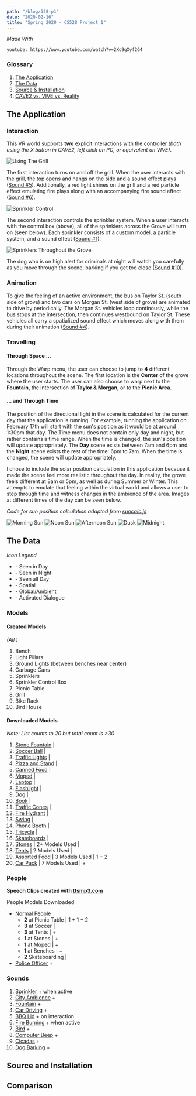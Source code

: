 ```yaml
---
path: "/blog/528-p1"
date: "2020-02-16"
title: "Spring 2020 - CS528 Project 1"
---
```

_Made With_ <i class="fab fa-unity"></i>

`youtube: https://www.youtube.com/watch?v=2Xc9gXyf2G4`

### Glossary
1. [The Application](#the-application)
2. [The Data](#the-data)
3. [Source & Installation](#source-and-installation)
4. [CAVE2 vs. VIVE vs. Reality](#comparison)

## The Application

### Interaction

This VR world supports **two** explicit interactions with the controller _(both using the X button in CAVE2, left click on PC, or equivalent on VIVE)_.

![Using The Grill](../images/528p1/grillandbenches.PNG "The grill with a ham on the left, currently in the ON state. The grill can be switched off through interaction.")

The first interaction turns on and off the grill. When the user interacts with the grill, the top opens and hangs on the side and a sound effect plays ([Sound #5](#sounds)). Additionally, a red light shines on the grill and  a red particle effect emulating fire plays along with an accompanying fire sound effect ([Sound #6](#sounds)).

![Sprinkler Control](../images/528p1/sprinklerson.PNG "The sprinkler control (right), currently in the ON state, with two sprinklers visible nearby (left).")

The second interaction controls the sprinkler system. When a user interacts with the control box (above), all of the sprinklers across the Grove will turn on (seen below). Each sprinkler consists of a custom model, a particle system, and a sound effect ([Sound #1](#sounds)). 

![Sprinklers Throughout the Grove](../images/528p1/sprinklerseverywhere.PNG "Sprinklers on throughout the entire grove (click to see in more detail).")


The dog who is on high alert for criminals at night will watch you carefully as you move through the scene, barking if you get too close ([Sound #10](#sounds)). 

### Animation

To give the feeling of an active environment, the bus on Taylor St. (south side of grove) and two cars on Morgan St. (west side of grove) are animated to drive by periodically. The Morgan St. vehicles loop continously, while the bus stops at the intersection, then continues westbound on Taylor St. These vehicles all carry a spatialized sound effect which moves along with them during their animation ([Sound #4](#sounds)).

### Travelling

#### Through Space ...

Through the Warp menu, the user can choose to jump to **4** different locations throughout the scene. The first location is the **Center** of the grove where the user starts. The user can also choose to warp next to the **Fountain**, the intersection of **Taylor & Morgan**, or to the **Picnic Area**.

#### ... and Through Time

The position of the directional light in the scene is calculated for the current day that the application is running. For example, running the application on February 17th will start with the sun's position as it would be at around 1:30pm that day. The Time menu does not contain only day and night, but rather contains a time range. When the time is changed, the sun's position will update appropriately. The **Day** scene exists between 7am and 6pm and the **Night** scene exists the rest of the time: 6pm to 7am. When the time is changed, the scene will update appropriately. 

I chose to include the solar position calculation in this application because it made the scene feel more realistic throughout the day. In reality, the grove feels different at 8am or 5pm, as well as during Summer or Winter. This attempts to emulate that feeling within the virtual world and allows a user to step through time and witness changes in the ambience of the area. Images at different times of the day can be seen below.

_Code for sun position calculation adapted from [suncalc.js](https://github.com/mourner/suncalc)_

![Morning Sun](../images/528p1/2.PNG "Early morning with the sun starting to rise in the Grove.")
![Noon Sun](../images/528p1/4.PNG "Around Noon in the grove with the sun overhead (and to the south ebcause it is winter).")
![Afternoon Sun](../images/528p1/5.PNG "Late afternoon in the grove with the sun starting to set.")
![Dusk](../images/528p1/6.PNG "Dusk or early evening in the Grove. The scene has changed to 'night'.")
![Midnight](../images/528p1/7.PNG "Midnight in the grove.")

## The Data

*Icon Legend*
- <i class="far fa-sun"></i> - Seen in Day
- <i class="far fa-moon"></i> - Seen in Night
- <i class="far fa-clock"></i> - Seen all Day
- <i class="fas fa-map-marker-alt"></i> - Spatial
- <i class="fas fa-globe-americas"></i> - Global/Ambient
- <i class="fas fa-comment"></i> - Activated Dialogue


### Models

#### Created Models
_(All_ <i class="far fa-clock"></i>_)_

1. Bench
2. Light Pillars
3. Ground Lights (between benches near center)
4. Garbage Cans
5. Sprinklers
6. Sprinkler Control Box
7. Picnic Table
8. Grill
9. Bike Rack
10. Bird House

#### Downloaded Models
*Note: List counts to 20 but total count is >30*

1. [Stone Fountain](https://assetstore.unity.com/packages/3d/fountain-prop-75912) | <i class="far fa-clock"></i>
2. [Soccer Ball](https://assetstore.unity.com/packages/3d/low-polygon-soccer-ball-84382) | <i class="far fa-sun"></i>
3. [Traffic Lights](https://assetstore.unity.com/packages/3d/environments/urban/tarbo-city-traffic-lights-pack-free-154053) | <i class="far fa-clock"></i>
4. [Pizza and Stand](https://assetstore.unity.com/packages/3d/props/food/pbr-pizza-108425) | <i class="far fa-sun"></i>
5. [Canned Food](https://assetstore.unity.com/packages/3d/props/food/tinned-food-89246) | <i class="far fa-sun"></i>
6. [Moped](https://assetstore.unity.com/packages/3d/props/down-town-pack-lite-77864) | <i class="far fa-sun"></i>
7. [Laptop](https://assetstore.unity.com/packages/3d/props/electronics/hq-laptop-computer-42030) | <i class="far fa-clock"></i>
8. [Flashlight](https://assetstore.unity.com/packages/3d/props/electronics/flashlight-2-0-tactical-42301) | <i class="far fa-moon"></i>
9. [Dog](https://assetstore.unity.com/packages/3d/characters/animals/5-animated-voxel-animals-145754) | <i class="far fa-moon"></i>
10. [Book](https://assetstore.unity.com/packages/3d/props/grimoire-style-book-3996) | <i class="far fa-moon"></i>
11. [Traffic Cones](https://assetstore.unity.com/packages/3d/props/pbr-cone-pack-48375) | <i class="far fa-moon"></i>
12. [Fire Hydrant](https://assetstore.unity.com/packages/3d/props/exterior/fire-hydrant-28194) | <i class="far fa-clock"></i>
13. [Swing](https://assetstore.unity.com/packages/3d/props/exterior/swing-19032) | <i class="far fa-clock"></i>
14. [Phone Booth](https://assetstore.unity.com/packages/3d/props/exterior/phone-booth-23178) | <i class="far fa-clock"></i>
15. [Tricycle](https://assetstore.unity.com/packages/3d/props/industrial/rusty-tricycle-19413) | <i class="far fa-sun"></i>
16. [Skateboards](https://assetstore.unity.com/packages/3d/props/food/pbr-pizza-108425) | <i class="far fa-moon"></i>
17. [Stones](https://assetstore.unity.com/packages/3d/props/exterior/stones-40329) | 2+ Models Used | <i class="far fa-clock"></i>
18. [Tents](https://assetstore.unity.com/packages/3d/props/exterior/tents-21461) | 2 Models Used | <i class="far fa-moon"></i>
19. [Assorted Food](https://assetstore.unity.com/packages/3d/props/food/rpg-food-drinks-pack-121067) | 3 Models Used | 1 <i class="far fa-sun"></i> + 2 <i class="far fa-clock"></i>
20. [Car Pack](https://assetstore.unity.com/packages/3d/vehicles/land/low-poly-cars-101798) | 7 Models Used | <i class="far fa-sun"></i> + <i class="far fa-moon"></i>

### People

**<i class="fas fa-comment"></i> Speech Clips created with [ttsmp3.com](https://ttsmp3.com/)**

People Models Downloaded:

* [Normal People](https://assetstore.unity.com/packages/3d/characters/humanoids/civil-characters-pack-low-poly-154474)
    * **2** at Picnic Table | 1 <i class="far fa-sun"></i> + 1 <i class="far fa-clock"></i> + 2 <i class="fas fa-comment"></i>
    * **3** at Soccer | <i class="far fa-sun"></i>
    * **3** at Tents | <i class="far fa-moon"></i> + <i class="fas fa-comment"></i>
    * **1** at Stones | <i class="far fa-sun"></i> + <i class="fas fa-comment"></i>
    * **1** at Moped | <i class="far fa-sun"></i> + <i class="fas fa-comment"></i>
    * **1** at Benches | <i class="far fa-moon"></i> + <i class="fas fa-comment"></i>
    * **2** Skateboarding | <i class="far fa-moon"></i>
* [Police Officer](https://assetstore.unity.com/packages/3d/characters/police-officer-smashy-craft-series-107256) <i class="far fa-moon"></i> + <i class="fas fa-comment"></i>


### Sounds

1. [Sprinkler](https://www.zapsplat.com/music/garden-sprinkler-watering-grass/) <i class="fas fa-map-marker-alt"></i> + <i class="far fa-clock"></i> when active
2. [City Ambience](https://www.zapsplat.com/music/city-or-town-ambience-mostly-distant-traffic-but-some-passing-cars-motorcycles-and-trucks-heavy-truck-horn-beeps-mekong-delta-vietnam/) <i class="fas fa-globe-americas"></i> + <i class="far fa-clock"></i>
3. [Fountain](https://www.zapsplat.com/music/water-fountain-in-town-square/) <i class="fas fa-map-marker-alt"></i> + <i class="far fa-clock"></i>
4. [Car Driving](https://www.zapsplat.com/music/car-drive-on-motorway-110kph-2006-hyundai-trajet/) <i class="fas fa-map-marker-alt"></i> + <i class="far fa-sun"></i>
5. [BBQ Lid](https://www.zapsplat.com/music/bbq-metal-lid-place-down-on-barbecue-clumsily/) <i class="fas fa-map-marker-alt"></i> + <i class="far fa-clock"></i> on interaction
6. [Fire Burning](https://www.zapsplat.com/music/fire-burning-fire-pit/) <i class="fas fa-map-marker-alt"></i> + <i class="far fa-clock"></i> when active
7. [Bird](https://www.zapsplat.com/music/chick-baby-bird-tweet-chirp-designed-1/) <i class="fas fa-map-marker-alt"></i> + <i class="far fa-clock"></i>
8. [Computer Beep](https://www.zapsplat.com/music/science-fiction-button-beep-dual-tone-version-2/) <i class="fas fa-map-marker-alt"></i> + <i class="far fa-clock"></i>
9. [Cicadas](https://www.zapsplat.com/music/cicada-rhythmic-chirping-long-phrases-piercing-whine-close-2/) <i class="fas fa-globe-americas"></i> + <i class="far fa-moon"></i>
10. [Dog Barking](https://www.zapsplat.com/music/small-dog-growling-and-barking-sharply-2/) <i class="fas fa-map-marker-alt"></i> + <i class="far fa-moon"></i>

## Source and Installation

## Comparison
